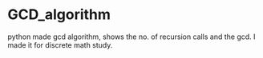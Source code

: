 # GCD_algorithm
python made gcd algorithm, shows the no. of recursion calls and the gcd. I made it for discrete math study.
